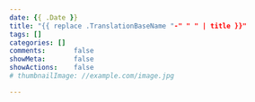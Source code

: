 ```yaml
---
date: {{ .Date }}
title: "{{ replace .TranslationBaseName "-" " " | title }}"
tags: []
categories: []
comments:       false
showMeta:       false
showActions:    false
# thumbnailImage: //example.com/image.jpg

---
```



